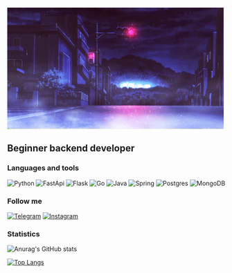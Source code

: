 [![Header](https://github.com/CrossChEp/crosschep/blob/main/assets/pfpf.gif)](https://github.com/CrossChEp)


## Beginner backend developer

### Languages and tools

![Python](https://img.shields.io/badge/-Python-black?style=for-the-badge&logo=python)
![FastApi](https://img.shields.io/badge/-FastApi-black?style=for-the-badge&logo=fastapi)
![Flask](https://img.shields.io/badge/-Flask-black?style=for-the-badge&logo=flask)
![Go](https://img.shields.io/badge/-Go-black?style=for-the-badge&logo=go)
![Java](https://img.shields.io/badge/-Java-black?style=for-the-badge&logo=java)
![Spring](https://img.shields.io/badge/-Spring-black?style=for-the-badge&logo=spring)
![Postgres](https://img.shields.io/badge/-Postgresql-black?style=for-the-badge&logo=postgresql)
![MongoDB](https://img.shields.io/badge/-Mongodb-black?style=for-the-badge&logo=mongodb)


### Follow me

[![Telegram](https://img.shields.io/badge/-Telegram-black?style=for-the-badge&logo=telegram)](https://t.me/+KY41zbmMpZpkNjQy)
[![Instagram](https://img.shields.io/badge/-Instagram-black?style=for-the-badge&logo=instagram)](https://www.instagram.com/__golden_andy__/)

### Statistics

![Anurag's GitHub stats](https://github-readme-stats.vercel.app/api?username=crosschep&show_icons=true&theme=radical)


[![Top Langs](https://github-readme-stats.vercel.app/api/top-langs/?username=crosschep)](https://github.com/anuraghazra/github-readme-stats&theme=synthwave)
